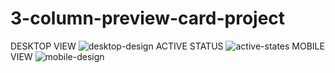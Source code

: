 # 3-column-preview-card-project
DESKTOP VIEW
![desktop-design](https://user-images.githubusercontent.com/119471551/208339550-0d4950b9-3eb7-4775-bb84-b3464e69f32e.jpg)
ACTIVE STATUS
![active-states](https://user-images.githubusercontent.com/119471551/208339959-dc4f59c1-e775-499a-843f-8b6609088bfd.jpg)
MOBILE VIEW
![mobile-design](https://user-images.githubusercontent.com/119471551/208340173-f1d7ad92-45ac-45d8-a357-aa707634c71b.jpg)
